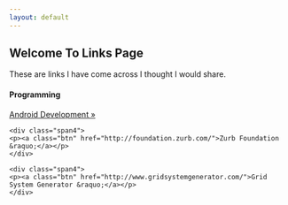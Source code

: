 ```yaml
---
layout: default
---
```


<h2>Welcome To Links Page</h2>
<p>These are links I have come across I thought I would share.</p>


<div class="row">
	<div class="span4">
	<h4>Programming</h4>
	<p><a class="btn" href="http://developer.android.com/index.html">Android Development &raquo;</a></p>
	</div>

	<div class="span4">
	<p><a class="btn" href="http://foundation.zurb.com/">Zurb Foundation &raquo;</a></p>
	</div>

	<div class="span4">
	<p><a class="btn" href="http://www.gridsystemgenerator.com/">Grid System Generator &raquo;</a></p>
	</div>
</div>
